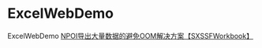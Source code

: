 # ExcelWebDemo
ExcelWebDemo
[NPOI导出大量数据的避免OOM解决方案【SXSSFWorkbook】](链接地址 "https://www.cnblogs.com/gdouzz/p/15529822.html")
